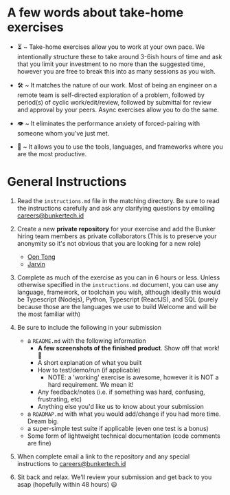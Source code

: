 
# A few words about take-home exercises

* ⏳  ~ Take-home exercises allow you to work at your own pace. We intentionally structure these to take around 3-6ish hours of time and ask that you limit your investment to no more than the suggested time, however you are free to break this into as many sessions as you wish.

* 🛠 ~ It matches the nature of our work. Most of being an engineer on a remote team is self-directed exploration of a problem, followed by period(s) of cyclic work/edit/review, followed by submittal for review and approval by your peers. Async exercises allow you to do the same.

* 👁 ~ It eliminates the performance anxiety of forced-pairing with someone whom you've just met.

* 🧰 ~ It allows you to use the tools, languages, and frameworks where you are the most productive.

# General Instructions

1. Read the `instructions.md` file in the matching directory. Be sure to read the instructions carefully and ask any clarifying questions by emailing careers@bunkertech.id

2. Create a new **private repository** for your exercise and add the Bunker hiring team members as private collaborators (This is to preserve your anonymity so it's not obvious that you are looking for a new role)
    * [Oon Tong](https://github.com/oonyoontong)
    * [Jarvin](https://github.com/jarvin95)

3. Complete as much of the exercise as you can in 6 hours or less. Unless otherwise specified in the `instructions.md` document, you can use any language, framework, or toolchain you wish, although ideally this would be Typescript (Nodejs), Python, Typescript (ReactJS), and SQL (purely because those are the languages we use to build Welcome and will be the most familiar with)

4.  Be sure to include the following in your submission
    * a `README.md` with the following information
        * **A few screenshots of the finished product**. Show off that work! 📸
        * A short explanation of what you built
        * How to test/demo/run (if applicable)
            * NOTE: a 'working' exercise is awesome, however it is NOT a hard requirement. We mean it!
        * Any feedback/notes (i.e. if something was hard, confusing, frustrating, etc)
        * Anything else you'd like us to know about your submission
    * a `ROADMAP.md` with what you would add/change if you had more time. Dream big.
    * a super-simple test suite if applicable (even one test is a bonus)
    * Some form of lightweight technical documentation (code comments are fine)

5. When complete email a link to the repository and any special instructions to careers@bunkertech.id

6. Sit back and relax. We'll review your submission and get back to you asap (hopefully within 48 hours) :smiley:
